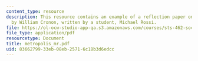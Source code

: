 ```yaml
---
content_type: resource
description: This resource contains an example of a reflection paper on Nature's Metropolis
  by William Cronon, written by a student, Michael Rossi.
file: https://ol-ocw-studio-app-qa.s3.amazonaws.com/courses/sts-462-social-and-political-implications-of-technology-spring-2006/8366279933eb08eb25716c18b3d6edcc_metropolis_mr.pdf
file_type: application/pdf
resourcetype: Document
title: metropolis_mr.pdf
uid: 83662799-33eb-08eb-2571-6c18b3d6edcc
---
```

